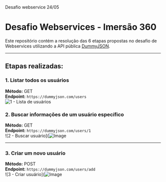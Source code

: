 Desafio webservice 24/05
# Desafio Webservices - Imersão 360

Este repositório contém a resolução das 6 etapas propostas no desafio de Webservices utilizando a API pública [DummyJSON](https://dummyjson.com/docs).

---

## Etapas realizadas:

### 1. Listar todos os usuários
**Método:** GET  
**Endpoint:** `https://dummyjson.com/users`  
![1 - Lista de usuários](https://github.com/user-attachments/assets/d4cd5510-7eab-4c35-9cb7-9eb22e029c51)

### 2. Buscar informações de um usuário específico
**Método:** GET  
**Endpoint:** `https://dummyjson.com/users/1`  
![2 - Buscar usuário](![Image](https://github.com/user-attachments/assets/ffbba638-9ed6-48bb-9471-a40626050915)

---

### 3. Criar um novo usuário
**Método:** POST  
**Endpoint:** `https://dummyjson.com/users/add`  
![3 - Criar usuário](![Image](https://github.com/user-attachments/assets/cca0e3aa-eaa5-4252-b911-8dd5367e763e)
